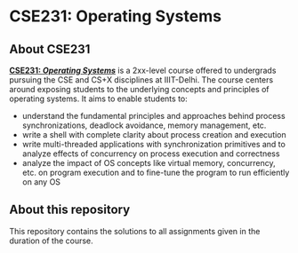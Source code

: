 # CSE231: Operating Systems

## About CSE231

[<b>CSE231: *Operating Systems*](http://techtree.iiitd.edu.in/viewDescription/filename?=CSE231)</b> is a 2xx-level course offered to undergrads pursuing the CSE and CS+X disciplines at IIIT-Delhi. The course centers around exposing students to the underlying concepts and principles of operating systems. It aims to enable students to:

- understand the fundamental principles and approaches behind process synchronizations, deadlock avoidance, memory management, etc.
- write a shell with complete clarity about process creation and execution
- write multi-threaded applications with synchronization primitives and to analyze effects of concurrency on process execution and correctness
- analyze the impact of OS concepts like virtual memory, concurrency, etc. on program execution and to fine-tune the program to run efficiently on any OS

## About this repository

This repository contains the solutions to all assignments given in the duration of the course.
